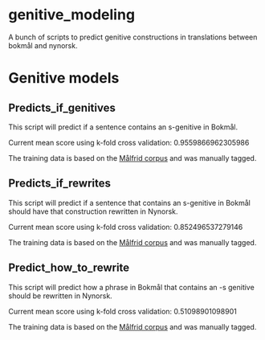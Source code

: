 # genitive_modeling
A bunch of scripts to predict genitive constructions in translations between bokmål and nynorsk.

# Genitive models

## Predicts_if_genitives

This script will predict if a sentence contains an s-genitive in Bokmål.

Current mean score using k-fold cross validation: 0.9559866962305986

The training data is based on the [Målfrid corpus](https://www.nb.no/sprakbanken/ressurskatalog/oai-nb-no-sbr-69/#corpus-info) and was manually tagged.

## Predicts_if_rewrites

This script will predict if a sentence that contains an s-genitive in Bokmål should have that construction rewritten in Nynorsk.

Current mean score using k-fold cross validation: 0.852496537279146

The training data is based on the [Målfrid corpus](https://www.nb.no/sprakbanken/ressurskatalog/oai-nb-no-sbr-69/#corpus-info) and was manually tagged.

## Predict_how_to_rewrite

This script will predict how a phrase in Bokmål that contains an -s genitive should be rewritten in Nynorsk.

Current mean score using k-fold cross validation: 0.51098901098901

The training data is based on the [Målfrid corpus](https://www.nb.no/sprakbanken/ressurskatalog/oai-nb-no-sbr-69/#corpus-info) and was manually tagged.